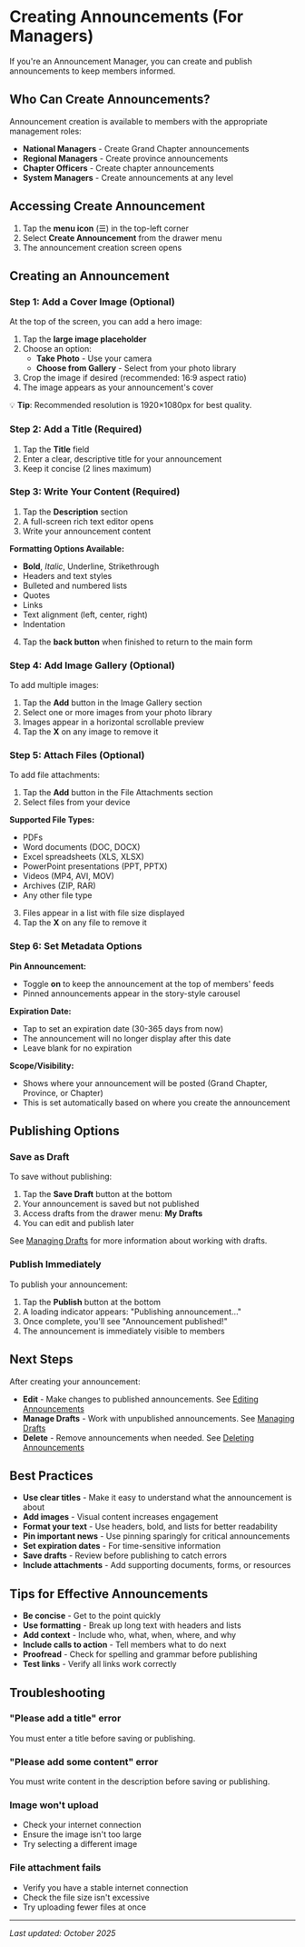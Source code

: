 # Creating Announcements (For Managers)

If you're an Announcement Manager, you can create and publish announcements to keep members informed.

## Who Can Create Announcements?

Announcement creation is available to members with the appropriate management roles:

* **National Managers** - Create Grand Chapter announcements
* **Regional Managers** - Create province announcements
* **Chapter Officers** - Create chapter announcements
* **System Managers** - Create announcements at any level

## Accessing Create Announcement

1. Tap the **menu icon** (☰) in the top-left corner
2. Select **Create Announcement** from the drawer menu
3. The announcement creation screen opens

## Creating an Announcement

### Step 1: Add a Cover Image (Optional)

At the top of the screen, you can add a hero image:

1. Tap the **large image placeholder**
2. Choose an option:
   * **Take Photo** - Use your camera
   * **Choose from Gallery** - Select from your photo library
3. Crop the image if desired (recommended: 16:9 aspect ratio)
4. The image appears as your announcement's cover

💡 **Tip**: Recommended resolution is 1920×1080px for best quality.

### Step 2: Add a Title (Required)

1. Tap the **Title** field
2. Enter a clear, descriptive title for your announcement
3. Keep it concise (2 lines maximum)

### Step 3: Write Your Content (Required)

1. Tap the **Description** section
2. A full-screen rich text editor opens
3. Write your announcement content

**Formatting Options Available:**
* **Bold**, *Italic*, Underline, Strikethrough
* Headers and text styles
* Bulleted and numbered lists
* Quotes
* Links
* Text alignment (left, center, right)
* Indentation

4. Tap the **back button** when finished to return to the main form

### Step 4: Add Image Gallery (Optional)

To add multiple images:

1. Tap the **Add** button in the Image Gallery section
2. Select one or more images from your photo library
3. Images appear in a horizontal scrollable preview
4. Tap the **X** on any image to remove it

### Step 5: Attach Files (Optional)

To add file attachments:

1. Tap the **Add** button in the File Attachments section
2. Select files from your device

**Supported File Types:**
* PDFs
* Word documents (DOC, DOCX)
* Excel spreadsheets (XLS, XLSX)
* PowerPoint presentations (PPT, PPTX)
* Videos (MP4, AVI, MOV)
* Archives (ZIP, RAR)
* Any other file type

3. Files appear in a list with file size displayed
4. Tap the **X** on any file to remove it

### Step 6: Set Metadata Options

**Pin Announcement:**
* Toggle **on** to keep the announcement at the top of members' feeds
* Pinned announcements appear in the story-style carousel

**Expiration Date:**
* Tap to set an expiration date (30-365 days from now)
* The announcement will no longer display after this date
* Leave blank for no expiration

**Scope/Visibility:**
* Shows where your announcement will be posted (Grand Chapter, Province, or Chapter)
* This is set automatically based on where you create the announcement

## Publishing Options

### Save as Draft

To save without publishing:

1. Tap the **Save Draft** button at the bottom
2. Your announcement is saved but not published
3. Access drafts from the drawer menu: **My Drafts**
4. You can edit and publish later

See [Managing Drafts](../managing-drafts.md) for more information about working with drafts.

### Publish Immediately

To publish your announcement:

1. Tap the **Publish** button at the bottom
2. A loading indicator appears: "Publishing announcement..."
3. Once complete, you'll see "Announcement published!"
4. The announcement is immediately visible to members

## Next Steps

After creating your announcement:

* **Edit** - Make changes to published announcements. See [Editing Announcements](editing.md)
* **Manage Drafts** - Work with unpublished announcements. See [Managing Drafts](../managing-drafts.md)
* **Delete** - Remove announcements when needed. See [Deleting Announcements](deleting.md)

## Best Practices

* **Use clear titles** - Make it easy to understand what the announcement is about
* **Add images** - Visual content increases engagement
* **Format your text** - Use headers, bold, and lists for better readability
* **Pin important news** - Use pinning sparingly for critical announcements
* **Set expiration dates** - For time-sensitive information
* **Save drafts** - Review before publishing to catch errors
* **Include attachments** - Add supporting documents, forms, or resources

## Tips for Effective Announcements

* **Be concise** - Get to the point quickly
* **Use formatting** - Break up long text with headers and lists
* **Add context** - Include who, what, when, where, and why
* **Include calls to action** - Tell members what to do next
* **Proofread** - Check for spelling and grammar before publishing
* **Test links** - Verify all links work correctly

## Troubleshooting

### "Please add a title" error
You must enter a title before saving or publishing.

### "Please add some content" error
You must write content in the description before saving or publishing.

### Image won't upload
* Check your internet connection
* Ensure the image isn't too large
* Try selecting a different image

### File attachment fails
* Verify you have a stable internet connection
* Check the file size isn't excessive
* Try uploading fewer files at once

---

_Last updated: October 2025_
